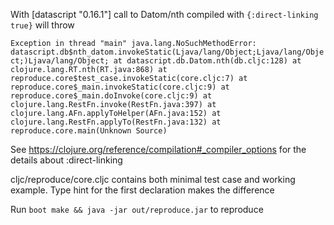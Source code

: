 With [datascript "0.16.1"] call to Datom/nth compiled with `{:direct-linking true}` will throw

`Exception in thread "main" java.lang.NoSuchMethodError: datascript.db$nth_datom.invokeStatic(Ljava/lang/Object;Ljava/lang/Object;)Ljava/lang/Object;
	at datascript.db.Datom.nth(db.cljc:128)
	at clojure.lang.RT.nth(RT.java:868)
	at reproduce.core$test_case.invokeStatic(core.cljc:7)
	at reproduce.core$_main.invokeStatic(core.cljc:9)
	at reproduce.core$_main.doInvoke(core.cljc:9)
	at clojure.lang.RestFn.invoke(RestFn.java:397)
	at clojure.lang.AFn.applyToHelper(AFn.java:152)
	at clojure.lang.RestFn.applyTo(RestFn.java:132)
	at reproduce.core.main(Unknown Source)`

See https://clojure.org/reference/compilation#_compiler_options for the details about :direct-linking

cljc/reproduce/core.cljc contains both minimal test case and working example. Type hint for the first declaration makes the difference

Run `boot make && java -jar out/reproduce.jar` to reproduce

